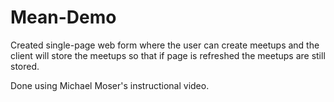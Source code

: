 # Mean-Demo
Created single-page web form where the user can create meetups and the client will store the meetups so that if page is refreshed the meetups are still stored.

Done using Michael Moser's instructional video.
